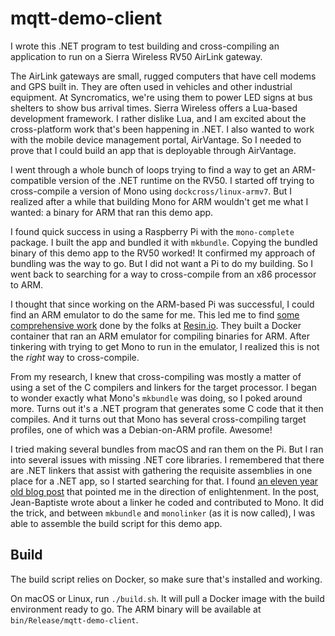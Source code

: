 # mqtt-demo-client

I wrote this .NET program to test building and cross-compiling an application to run on a Sierra Wireless RV50 AirLink gateway.

The AirLink gateways are small, rugged computers that have cell modems and GPS built in. They are often used in vehicles and other industrial equipment. At Syncromatics, we're using them to power LED signs at bus shelters to show bus arrival times. Sierra Wireless offers a Lua-based development framework. I rather dislike Lua, and I am excited about the cross-platform work that's been happening in .NET. I also wanted to work with the mobile device management portal, AirVantage. So I needed to prove that I could build an app that is deployable through AirVantage.

I went through a whole bunch of loops trying to find a way to get an ARM-compatible version of the .NET runtime on the RV50. I started off trying to cross-compile a version of Mono using `dockcross/linux-armv7`. But I realized after a while that building Mono for ARM wouldn't get me what I wanted: a binary for ARM that ran this demo app.

I found quick success in using a Raspberry Pi with the `mono-complete` package. I built the app and bundled it with `mkbundle`. Copying the bundled binary of this demo app to the RV50 worked! It confirmed my approach of bundling was the way to go. But I did not want a Pi to do my building. So I went back to searching for a way to cross-compile from an x86 processor to ARM.

I thought that since working on the ARM-based Pi was successful, I could find an ARM emulator to do the same for me. This led me to find [some comprehensive work](#arm-containers) done by the folks at [Resin.io](#resin.io). They built a Docker container that ran an ARM emulator for compiling binaries for ARM. After tinkering with trying to get Mono to run in the emulator, I realized this is not the *right* way to cross-compile.

From my research, I knew that cross-compiling was mostly a matter of using a set of the C compilers and linkers for the target processor. I began to wonder exactly what Mono's `mkbundle` was doing, so I poked around more. Turns out it's a .NET program that generates some C code that it then compiles. And it turns out that Mono has several cross-compiling target profiles, one of which was a Debian-on-ARM profile. Awesome!

I tried making several bundles from macOS and ran them on the Pi. But I ran into several issues with missing .NET core libraries. I remembered that there are .NET linkers that assist with gathering the requisite assemblies in one place for a .NET app, so I started searching for that. I found [an eleven year old blog post](#jean-baptiste) that pointed me in the direction of enlightenment. In the post, Jean-Baptiste wrote about a linker he coded and contributed to Mono. It did the trick, and between `mkbundle` and `monolinker` (as it is now called), I was able to assemble the build script for this demo app.

## Build

The build script relies on Docker, so make sure that's installed and working.

On macOS or Linux, run `./build.sh`. It will pull a Docker image with the build environment ready to go. The ARM binary will be available at `bin/Release/mqtt-demo-client`.


[jean-baptiste]: http://evain.net/blog/articles/2006/08/22/linking-all-the-way-down/
[arm-containers]: https://resin.io/blog/building-arm-containers-on-any-x86-machine-even-dockerhub/
[resin.io]: https://resin.io